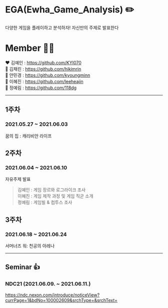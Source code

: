 # EGA(Ewha_Game_Analysis) :pencil2:
다양한 게임을 플레이하고 분석하자! 자신만의 주제로 발표한다

# Member 🙋‍♂️
❤ 김예인 : https://github.com/KYI070  
🧡 김채린 : https://github.com/hikimrin  
💛 안민경 : https://github.com/kyoungminn  
💚 이혜진 : https://github.com/leeheajin  
💙 정예림 : https://github.com/118dg  

--------------------------------

## 1주차
### 2021.05.27 ~ 2021.06.03
꿈의 집 : 캐리비안 라이프

## 2주차
### 2021.06.04 ~ 2021.06.10
자유주제 발표
> 김예인 : 게임 장르와 로그라이크 조사  
> 이혜진 : 게임 제작 과정 및 게임 직군 소개  
> 정예림 : 게임빌 & 컴투스 조사  

## 3주차
### 2021.06.18 ~ 2021.06.24
서머너즈 워: 천공의 아레나  

--------------------------------

## Seminar :thumbsup:
### NDC21 (2021.06.09. ~ 2021.06.11.)
https://ndc.nexon.com/introduce/noticeView?currPage=1&bdNo=100002609&srchType=&srchText=
